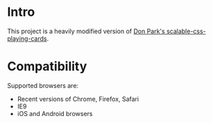 # Intro

This project is a heavily modified version of [Don Park's scalable-css-playing-cards](/zachwaugh/Helveticards).

# Compatibility

Supported browsers are:

* Recent versions of Chrome, Firefox, Safari
* IE9
* iOS and Android browsers

